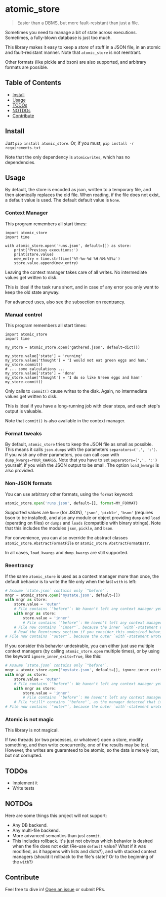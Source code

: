 # atomic_store

> Easier than a DBMS, but more fault-resistant than just a file.

Sometimes you need to manage a bit of state across executions.
Sometimes, a fully-blown database is just too much.

This library makes it easy to keep a *store* of stuff in a JSON file,
in an atomic and fault-resistant manner.  Note that `atomic_store` is not reentrant.

Other formats (like pickle and bson) are also supported,
and arbitrary formats are possible.

## Table of Contents

- [Install](#install)
- [Usage](#usage)
- [TODOs](#todos)
- [NOTDOs](#notdos)
- [Contribute](#contribute)

## Install

Just `pip install atomic_store`.  Or, if you must, `pip install -r requirements.txt`

Note that the only dependency is `atomicwrites`, which has no dependencies.

## Usage

By default, the store is encoded as json, written to a temporary file,
and then atomically replaces the old file.  When reading, if the file does
not exist, a default value is used.  The default default value is `None`.

### Context Manager

This program remembers all start times:

```python3
import atomic_store
import time

with atomic_store.open('runs.json', default=[]) as store:
    print('Previous executions:')
    print(store.value)
    new_entry = time.strftime('%Y-%m-%d %H:%M:%S%z')
    store.value.append(new_entry)
```

Leaving the context manager takes care of all writes.
No intermediate values get written to disk.

This is ideal if the task runs short, and in case of any error
you only want to keep the old state anyway.

For advanced uses, also see the subsection on [reentrancy](#reentrancy).

### Manual control

This program remembers all start times:

```python3
import atomic_store
import time

my_store = atomic_store.open('gathered.json', default=dict())

my_store.value['state'] = 'running'
my_store.value['thought'] = 'I would not eat green eggs and ham.'
my_store.commit()
# ... some calculations ...
my_store.value['state'] = 'done'
my_store.value['thought'] = 'I do so like Green eggs and ham!'
my_store.commit()
```

Only calls to `commit()` cause writes to the disk.
Again, no intermediate values get written to disk.

This is ideal if you have a long-running job with clear steps,
and each step's output is valuable.

Note that `commit()` is also available in the context manager.

### Format tweaks

By default, `atomic_store` tries to keep the JSON file as small as possible.
This means it calls `json.dumps` with the parameters `separators=(',', ':')`.
If you wish any other parameters, you can call `open` with `dump_kwargs=YOUR_KWARGS`.
Note that you have to set `separators=(',', ':')` yourself, if you wish the JSON output to be small.
The option `load_kwargs` is also provided.

### Non-JSON formats

You can use arbitrary other formats, using the `format` keyword:

```python
atomic_store.open('runs.json', default=[], format=MY_FORMAT)
```

Supported values are `None` (for JSON), `'json'`, `'pickle'`,
`'bson'` (requires bson to be installed), and also any module or object
providing `dump` and `load` (operating on files) or `dumps` and `loads` (compatible with binary strings).
Note that this includes the modules `json`, `pickle`, and `bson`.

For convenience, you can also override the abstract classes
`atomic_store.AbstractFormatFile` or `atomic_store.AbstractFormatBstr`.

In all cases, `load_kwargs` and `dump_kwargs` are still supported.

### Reentrancy

If the same `atomic_store` is used as a context manager more than once,
the default behavior is to write the file only when the last `with` is left:

```python
# Assume `state.json` contains only `"before"`.
mngr = atomic_store.open('mystate.json', default=[])
with mngr as store:
    store.value = 'outer'
    # File contains `"before"`: We haven't left any context manager yet.
    with mngr as store:
        store.value = 'inner'
        # File contains `"before"`: We haven't left any context manager yet.
    # File now contains `"inner"`, because the inner `with`-statement wrote it.
    # Read the Reentrancy section if you consider this undesired behavior.
# File now contains `"outer"`, because the outer `with`-statement wrote it.
```

If you consider this behavior undesirable, you can either just use multiple context managers (by calling `atomic_store.open` multiple times), or by using the keyword `ignore_inner_exits=True`, like this:

```python
# Assume `state.json` contains only `"before"`.
mngr = atomic_store.open('mystate.json', default=[], ignore_inner_exits=True)
with mngr as store:
    store.value = 'outer'
    # File contains `"before"`: We haven't left any context manager yet.
    with mngr as store:
        store.value = 'inner'
        # File contains `"before"`: We haven't left any context manager yet.
    # File *still* contains `"before"`, as the manager detected that it is still active.
# File now contains `"outer"`, because the outer `with`-statement wrote it.
```

### Atomic is not magic

This library is not magical.

If two threads (or two processes, or whatever) open a store,
modify something, and then write concurrently, one of the results may be lost.
However, the writes are guaranteed to be atomic,
so the data is merely lost, but not corrupted.

## TODOs

* Implement it
* Write tests

## NOTDOs

Here are some things this project will not support:
* Any DB backend.
* Any multi-file backend.
* More advanced semantics than just `commit`.
* This includes rollback.  It's just not obvious which behavior is desired when the file does not exist (Re-use `default` value?  What if it was modified, as it happens with lists and dicts?), and with stacked context managers (should it rollback to the file's state?  Or to the beginning of the `with`?)

## Contribute

Feel free to dive in! [Open an issue](https://github.com/BenWiederhake/atomic_store/issues/new) or submit PRs.
